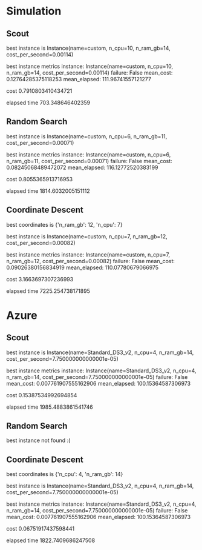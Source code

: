 # Simulation

## Scout
best instance is Instance(name=custom, n_cpu=10, n_ram_gb=14, cost_per_second=0.00114)

best instance metrics instance: Instance(name=custom, n_cpu=10, n_ram_gb=14, cost_per_second=0.00114) failure: False mean_cost: 0.12764285375118253 mean_elapsed: 111.96741557121277

cost 0.7910803410434721

elapsed time 703.348646402359

## Random Search
best instance is Instance(name=custom, n_cpu=6, n_ram_gb=11, cost_per_second=0.00071)

best instance metrics instance: Instance(name=custom, n_cpu=6, n_ram_gb=11, cost_per_second=0.00071) failure: False mean_cost: 0.08245068489472072 mean_elapsed: 116.12772520383199

cost 0.8055365913716953

elapsed time 1814.6032005151112

## Coordinate Descent

best coordinates is {'n_ram_gb': 12, 'n_cpu': 7}

best instance is Instance(name=custom, n_cpu=7, n_ram_gb=12, cost_per_second=0.00082)

best instance metrics instance: Instance(name=custom, n_cpu=7, n_ram_gb=12, cost_per_second=0.00082) failure: False mean_cost: 0.09026380156834919 mean_elapsed: 110.07780679066975

cost 3.1663697307236993

elapsed time 7225.254738171895

# Azure

## Scout

best instance is Instance(name=Standard_DS3_v2, n_cpu=4, n_ram_gb=14, cost_per_second=7.750000000000001e-05)


best instance metrics instance: Instance(name=Standard_DS3_v2, n_cpu=4, n_ram_gb=14, cost_per_second=7.750000000000001e-05) failure: False mean_cost: 0.007761907555162906 mean_elapsed: 100.15364587306973

cost 0.15387534992694854

elapsed time 1985.4883861541746

## Random Search

best instance not found :(

## Coordinate Descent

best coordinates is {'n_cpu': 4, 'n_ram_gb': 14}

best instance is Instance(name=Standard_DS3_v2, n_cpu=4, n_ram_gb=14, cost_per_second=7.750000000000001e-05)

best instance metrics instance: Instance(name=Standard_DS3_v2, n_cpu=4, n_ram_gb=14, cost_per_second=7.750000000000001e-05) failure: False mean_cost: 0.007761907555162906 mean_elapsed: 100.15364587306973

cost 0.06751917437598441

elapsed time 1822.7409686247508
